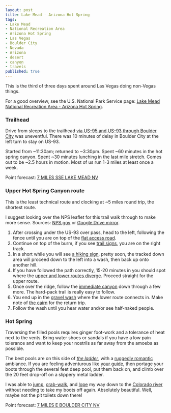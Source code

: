 ```yaml
---
layout: post
title: Lake Mead - Arizona Hot Spring
tags:
- Lake Mead
- National Recreation Area
- Arizona Hot Spring
- Las Vegas
- Boulder City
- Nevada
- Arizona
- desert
- canyon
- travels
published: true
---
```

This is the third of three days spent around Las Vegas doing non-Vegas things.

For a good overview, see the U.S. National Park Service page:
[Lake Mead National Recreation Area - Arizona Hot Spring](http://www.nps.gov/lake/planyourvisit/hikeazhot.htm).

### Trailhead
Drive from sleeps to the trailhead
[via US-95 and US-93 through Boulder City](https://goo.gl/maps/guwBQ)
was uneventful. There was 10 minutes of delay in Boulder City at the left turn
to stay on US-93.

Started from ~11:30am; returned to ~3:30pm. Spent ~60 minutes in the hot spring
canyon. Spent ~30 minutes lunching in the last mile stretch. Comes out to be
~2.5 hours in motion. Most of us run 1-3 miles at least once a week.

Point forecast: [7 MILES SSE LAKE MEAD NV](http://forecast.weather.gov/MapClick.php?lat=35.9801208&lon=-114.6976189)

### Upper Hot Spring Canyon route
This is the least technical route and clocking at ~5 miles round trip, the shortest route.

I suggest looking over the NPS leaflet for this trail walk through to make more
sense. Sources: [NPS.gov](http://www.nps.gov/lake/planyourvisit/upload/Arizona-Hot-Spring.pdf) or
[Google Drive mirror](https://drive.google.com/file/d/0B0yT30uCaFvvSE9lcnItbGwwd3M/view?usp=sharing).

1. After crossing under the US-93 over pass, head to the left, following the
fence until you are on top of the [flat access road](https://drive.google.com/file/d/0B0yT30uCaFvvTjkxVlA2azJ3WDQ/view?usp=sharing).
2. Continue on top of the burm, if you see [trail signs](https://drive.google.com/file/d/0B0yT30uCaFvvZ0VVN0FuTkJkMHM/view?usp=sharing),
you are on the right track.
3. In a short while you will see [a hiking sign](https://drive.google.com/file/d/0B0yT30uCaFvvU05zMXZHTkVXRFE/view?usp=sharing),
pretty soon, the tracked down area will proceed down to the left into a wash, then back up onto another hill.
4. If you have followed the path correctly, 15-20 minutes in you should spot where the
[upper and lower routes diverge](https://drive.google.com/file/d/0B0yT30uCaFvvWkItMmRvNVNpU0k/view?usp=sharing).
Proceed straight for the upper route.
5. Once over the ridge, follow the [immediate canyon](https://drive.google.com/file/d/0B0yT30uCaFvvcWJKcHBvcUQyNmM/view?usp=sharing)
down through a few more. The hard-pack trail is really easy to follow.
6. You end up in the [gravel wash](https://drive.google.com/file/d/0B0yT30uCaFvvWUhyVlVvdS1RRjg/view?usp=sharing)
where the lower route connects in. Make note of [the cairn](https://drive.google.com/file/d/0B0yT30uCaFvvUDZHaHhtSFhVUzQ/view?usp=sharing)
for the return trip.
7. Follow the wash until you hear water and/or see half-naked people.

### Hot Spring
Traversing the filled pools requires ginger foot-work and a tolerance of heat next to the vents.
Bring water shoes or sandals if you have a low pain tolerance and want to keep
your nostrils as far away from the amoeba as possible.

The best pools are on this side of
[_the ladder_](https://drive.google.com/open?id=0B611viYGQAn5WFF0WjhoZ2tZZmc),
with a
[ruggedly romantic](https://drive.google.com/open?id=0B611viYGQAn5TjVualdxaXVIRlk)
ambiance. If you are feeling adventurous like
[your guide](https://drive.google.com/open?id=0B611viYGQAn5TVVsN3dBdTMzNTA),
then portage your boots through the several feet deep pool, put them back on,
and climb over the 20 feet drop-off on a slippery metal ladder.

I was able to [jump](https://drive.google.com/open?id=0B611viYGQAn5X1k1U1lLSzBoQnc),
[crab-walk](https://drive.google.com/open?id=0B611viYGQAn5VlJrcnVUaWFLMWs),
and [lope](https://drive.google.com/open?id=0B611viYGQAn5d0VJaDBWOS1JTmM)
my way down to the [Colorado river](https://drive.google.com/open?id=0B611viYGQAn5YjZ0Z0NwNWlYekE)
without needing to take my boots off again. Absolutely beautiful.
Well, maybe not the pit toilets down there!

Point forecast: [7 MILES E BOULDER CITY NV](http://forecast.weather.gov/MapClick.php?lat=35.9605245&lon=-114.7254602)
